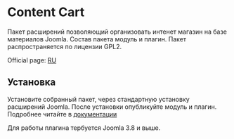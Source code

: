 # Content Cart
Пакет расширений позволяющий организовать интенет магазин на базе материалов Joomla. Состав пакета модуль и плагин. Пакет распространяется по лицензии GPL2.

Official page: [RU](https://joomline.ru/rasshirenija/plugin/contentcart.html)


## Установка
Установите собранный пакет, через стандартную установку расширений Joomla. После установки опубликуйте модуль и плагин. Подробнее читайте в [документации](https://joomline.ru/docs/102-contentcart.html)

Для работы плагина тербуется Joomla 3.8 и выше.